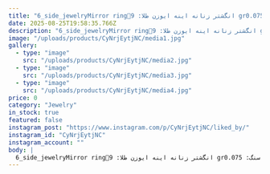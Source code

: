 ```yaml
---
title: "6_side_jewelryMirror ring🪬انگشتر زنانه اینه ایوزن طلا: 9 grوزن سنگ: 0.075 gr📬برای سفارش و کسب اطلاعات بیشتر به دایرکت مراجعه فرمایید. ___________________________#Microsetting #microsettingtrainer #micropaveseting #stonesetting #rose_gold #mirror #rojajewellry97wSee translation"
date: 2025-08-25T19:58:35.766Z
description: "6_side_jewelryMirror ring🪬انگشتر زنانه اینه ایوزن طلا: 9 grوزن سنگ: 0.075 gr📬برای سفارش و کسب اطلاعات بیشتر به دایرکت مراجعه فرمایید. ___________________________#Microsetting #microsettingtrainer #micropaveseting #stonesetting #rose_gold #mirror #rojajewellry97wSee translation"
image: "/uploads/products/CyNrjEytjNC/media1.jpg"
gallery:
  - type: "image"
    src: "/uploads/products/CyNrjEytjNC/media2.jpg"
  - type: "image"
    src: "/uploads/products/CyNrjEytjNC/media3.jpg"
  - type: "image"
    src: "/uploads/products/CyNrjEytjNC/media4.jpg"
price: 0
category: "Jewelry"
in_stock: true
featured: false
instagram_post: "https://www.instagram.com/p/CyNrjEytjNC/liked_by/"
instagram_id: "CyNrjEytjNC"
instagram_account: ""
body: |
  6_side_jewelryMirror ring🪬انگشتر زنانه اینه ایوزن طلا: 9 grوزن سنگ: 0.075 gr📬برای سفارش و کسب اطلاعات بیشتر به دایرکت مراجعه فرمایید. ___________________________#Microsetting #microsettingtrainer #micropaveseting #stonesetting #rose_gold #mirror #rojajewellry97wSee translation
---
```

